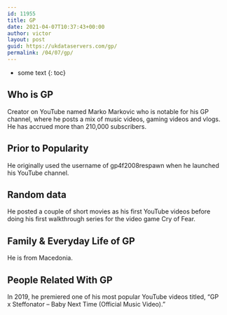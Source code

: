 ```yaml
---
id: 11955
title: GP
date: 2021-04-07T10:37:43+00:00
author: victor
layout: post
guid: https://ukdataservers.com/gp/
permalink: /04/07/gp/
---
```


* some text
{: toc}


## Who is GP



Creator on YouTube named Marko Markovic who is notable for his GP channel, where he posts a mix of music videos, gaming videos and vlogs. He has accrued more than 210,000 subscribers. 

                
                
                
## Prior to Popularity



He originally used the username of gp4f2008respawn when he launched his YouTube channel. 

                
                
                
## Random data



He posted a couple of short movies as his first YouTube videos before doing his first walkthrough series for the video game Cry of Fear.

                
                
                
## Family & Everyday Life of GP



He is from Macedonia.

                
                
                
## People Related With GP



In 2019, he premiered one of his most popular YouTube videos titled, &#8220;GP x Steffonator &#8211; Baby Next Time (Official Music Video).&#8221;

                
              
            
          
          
          